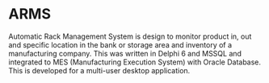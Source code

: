 # ARMS
Automatic Rack Management System is design to monitor product in, out and specific location in the bank or storage area and inventory of a manufacturing company. This was written in Delphi 6 and MSSQL and integrated to MES (Manufacturing Execution System) with Oracle Database. This is developed for a multi-user desktop application. 
